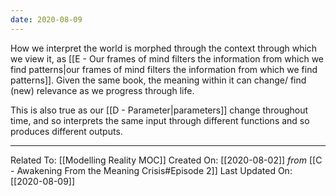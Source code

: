```yaml
---
date: 2020-08-09
---
```


How we interpret the world is morphed through the context through which we view it, as [[E - Our frames of mind filters the information from which we find patterns|our frames of mind filters the information from which we find patterns]]. Given the same book, the meaning within it can change/ find (new) relevance as we progress through life.

This is also true as our [[D - Parameter|parameters]] change throughout time, and so interprets the same input through different functions and so produces different outputs. 

---

Related To: [[Modelling Reality MOC]]
Created On: [[2020-08-02]] *from* [[C - Awakening From the Meaning Crisis#Episode 2]]
Last Updated On: [[2020-08-09]]